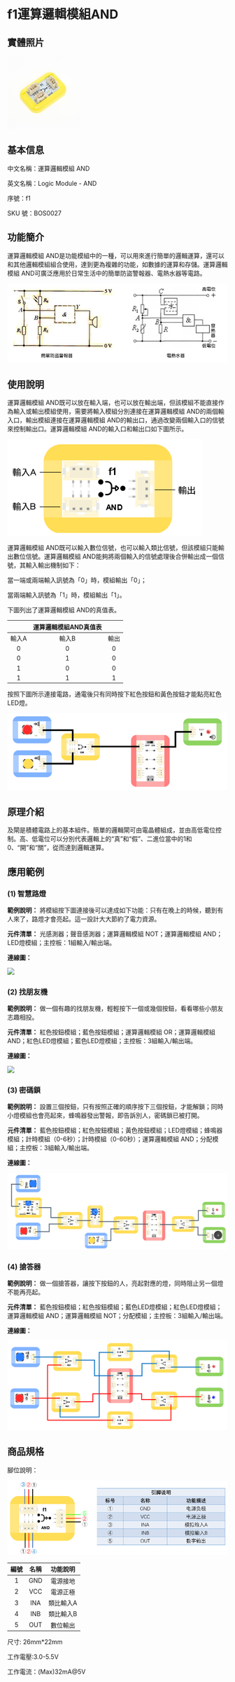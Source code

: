 # f1運算邏輯模組AND

## 實體照片

![](<../../../.gitbook/assets/boson-luo-ji-yu-mo-kuai-shi-wu-tu (4) (4) (4).png>)

## 基本信息

中文名稱：運算邏輯模組 AND

英文名稱：Logic Module - AND

序號：f1

SKU 號：BOS0027

## 功能簡介

運算邏輯模組 AND是功能模組中的一種，可以用來進行簡單的邏輯運算，還可以和其他邏輯模組組合使用，達到更為複雜的功能，如數據的運算和存儲。運算邏輯模組 AND可廣泛應用於日常生活中的簡單防盜警報器、電熱水器等電路。

![](<../../../.gitbook/assets/logic_module_and_intro (2) (1) (1).png>)

## 使用說明

運算邏輯模組 AND既可以放在輸入端，也可以放在輸出端，但該模組不能直接作為輸入或輸出模組使用，需要將輸入模組分別連接在運算邏輯模組 AND的兩個輸入口，輸出模組連接在運算邏輯模組 AND的輸出口，通過改變兩個輸入口的信號來控制輸出口。運算邏輯模組 AND的輸入口和輸出口如下圖所示。

![](<../../../.gitbook/assets/logic_module_and_ui1 (3) (2) (2) (2) (2) (1).png>)

運算邏輯模組 AND既可以輸入數位信號，也可以輸入類比信號，但該模組只能輸出數位信號。運算邏輯模組 AND能夠將兩個輸入的信號處理後合併輸出成一個信號，其輸入輸出機制如下：

當一端或兩端輸入訊號為「0」時，模組輸出「0」；

當兩端輸入訊號為「1」時，模組輸出「1」。

下圖列出了運算邏輯模組 AND的真值表。

|     | **運算邏輯模組AND真值表** |     |
| :-: | :--------------: | :-: |
| 輸入A |        輸入B       |  輸出 |
|  0  |         0        |  0  |
|  0  |         1        |  0  |
|  1  |         0        |  0  |
|  1  |         1        |  1  |

按照下圖所示連接電路，通電後只有同時按下紅色按鈕和黃色按鈕才能點亮紅色LED燈。

![](<../../../.gitbook/assets/logic_module_and_ui3 (3) (4) (4) (3) (1) (3).png>)

## 原理介紹

及閘是積體電路上的基本組件。簡單的邏輯閘可由電晶體組成，並由高低電位控制。高、低電位可以分別代表邏輯上的“真”和“假”、二進位當中的1和0、“開”和“關”，從而達到邏輯運算。

## 應用範例

### **(1) 智慧路燈**

**範例說明：** 將模組按下圖連接後可以達成如下功能：只有在晚上的時候，聽到有人來了，路燈才會亮起。這一設計大大節約了電力資源。

**元件清單：** 光感測器；聲音感測器；運算邏輯模組 NOT；運算邏輯模組 AND；LED燈模組；主控板：1組輸入/輸出端。

**連線圖：**

![](<../../../.gitbook/assets/boson\_环境光传感器\_应用样例3\_连线图 (9) (13) (12).png>)

### **(2) 找朋友機**

**範例說明：** 做一個有趣的找朋友機，輕輕按下一個或幾個按鈕，看看哪些小朋友志趣相投。

**元件清單：** 紅色按鈕模組；藍色按鈕模組；運算邏輯模組 OR；運算邏輯模組 AND；紅色LED燈模組；藍色LED燈模組；主控板：3組輸入/輸出端。

**連線圖：**

![](<../../../.gitbook/assets/boson\_逻辑“与”模块\_找朋友机连线图 (5) (12).png>)

### **(3) 密碼鎖**

**範例說明：** 設置三個按鈕，只有按照正確的順序按下三個按鈕，才能解鎖；同時小燈模組也會亮起來，蜂鳴器發出警報，即告訴別人，密碼鎖已被打開。

**元件清單：** 藍色按鈕模組；紅色按鈕模組；黃色按鈕模組；LED燈模組；蜂鳴器模組；計時模組（0-6秒）；計時模組（0-60秒）；運算邏輯模組 AND；分配模組；主控板：3組輸入/輸出端。

**連線圖：**

![](<../../../.gitbook/assets/boson-feng-ming-qi-mo-kuai-mi-ma-suo-lian-xian-tu (1) (13).png>)

### **(4) 搶答器**

**範例說明：** 做一個搶答器，讓按下按鈕的人，亮起對應的燈，同時阻止另一個燈不能再亮起。

**元件清單：** 藍色按鈕模組；紅色按鈕模組；藍色LED燈模組；紅色LED燈模組；運算邏輯模組 AND；運算邏輯模組 NOT；分配模組；主控板：3組輸入/輸出端。

**連線圖：**

![](<../../../.gitbook/assets/boson-luo-ji-fei-mo-kuai-qiang-da-qi-lian-xian-tu (10).png>)

## 商品規格

腳位說明：

![](<../../../.gitbook/assets/logic_module_and_spec (3) (4) (2) (1) (4).png>)

| **編號** | **名稱** | **功能說明** |
| :----: | :----: | :------: |
|    1   |   GND  |   電源接地   |
|    2   |   VCC  |   電源正極   |
|    3   |   INA  |   類比輸入A  |
|    4   |   INB  |   類比輸入B  |
|    5   |   OUT  |   數位輸出   |

尺寸: 26mm\*22mm

工作電壓:3.0-5.5V

工作電流：(Max)32mA@5V
